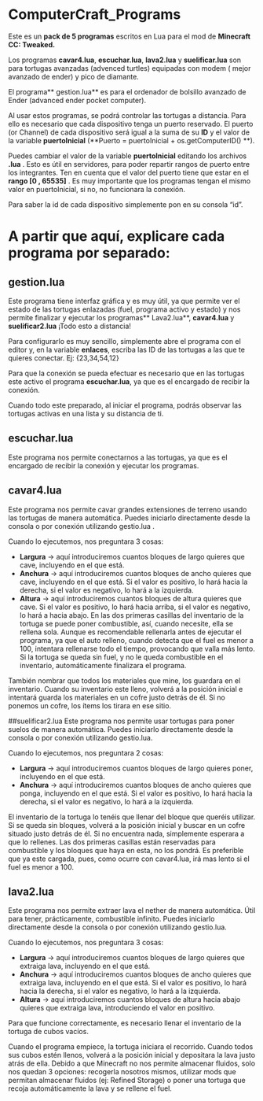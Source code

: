 # ComputerCraft_Programs
Este es un **pack de 5 programas** escritos en Lua para el mod de **Minecraft CC: Tweaked.**

Los programas **cavar4.lua**, **escuchar.lua**, **lava2.lua** y **suelificar.lua** son para tortugas avanzadas (advenced turtles) equipadas con modem ( mejor avanzado de ender) y pico de diamante.

El programa** gestion.lua** es para el ordenador de bolsillo avanzado de Ender (advanced ender pocket computer).

Al usar estos programas, se podrá controlar las tortugas a distancia. Para ello es necesario que cada dispositivo tenga un puerto reservado. El puerto (or Channel) de cada dispositivo será igual a la suma de su **ID** y el valor de la variable **puertoInicial** (**Puerto = puertoInicial + os.getComputerID() **).

Puedes cambiar el valor de la variable **puertoInicial** editando los archivos **.lua** . Esto es útil en servidores, para poder repartir rangos de puerto entre los integrantes. Ten en cuenta que el valor del puerto tiene que estar en el **rango [0 , 65535]** . Es muy importante que los programas tengan el mismo valor en puertoInicial, si no, no funcionara la conexión.

 Para saber la id de cada dispositivo simplemente pon en su consola “id”.

# A partir que aquí, explicare cada programa por separado:

## gestion.lua
Este programa tiene interfaz gráfica y es muy útil, ya que permite ver el estado de las tortugas enlazadas (fuel, programa activo y estado) y nos permite finalizar y ejecutar los programas** Lava2.lua**, **cavar4.lua** y **suelificar2.lua** ¡Todo esto a distancia! 

Para configurarlo es muy sencillo, simplemente abre el programa con el editor y, en la variable **enlaces**, escriba las ID de las tortugas a las que te quieres conectar.  Ej: {23,34,54,12}

Para que la conexión se pueda efectuar es necesario que en las tortugas este activo el programa **escuchar.lua**, ya que es el encargado de recibir la conexión. 

Cuando todo este preparado, al iniciar el programa, podrás observar las tortugas activas en una lista y su distancia de ti.
    


## escuchar.lua
Este programa nos permite conectarnos a las tortugas, ya que es el encargado de recibir la conexión y ejecutar los programas. 

## cavar4.lua
Este programa nos permite cavar grandes extensiones de terreno usando las tortugas de manera automática.   Puedes iniciarlo directamente desde la consola o por conexión utilizando gestio.lua .  

Cuando lo ejecutemos, nos preguntara 3 cosas:
-	**Largura** -> aquí introduciremos cuantos bloques de largo quieres que cave, incluyendo en el que está.
-	**Anchura** -> aquí introduciremos cuantos bloques de ancho quieres que cave, incluyendo en el que está. Si el valor es positivo, lo hará hacia la derecha, si el valor es negativo, lo hará a la izquierda.
-	**Altura** -> aquí introduciremos cuantos bloques de altura quieres que cave. Si el valor es positivo, lo hará hacia arriba, si el valor es negativo, lo hará a hacia abajo.
En las dos primeras casillas del inventario de la tortuga se puede poner combustible, así, cuando necesite, ella se rellena sola. Aunque es recomendable rellenarla antes de ejecutar el programa, ya que el auto relleno, cuando detecta que el fuel es menor a 100, intentara rellenarse todo el tiempo, provocando que valla más lento.
Si la tortuga se queda sin fuel, y no le queda combustible en el inventario, automáticamente finalizara el programa.

También nombrar que todos los materiales que mine, los guardara en el inventario. Cuando su inventario este lleno, volverá a la posición inicial e intentará guarda los materiales en un cofre justo detrás de él. Si no ponemos un cofre, los ítems los tirara en ese sitio.

##suelificar2.lua
Este programa nos permite usar tortugas para poner suelos de manera automática. Puedes iniciarlo directamente desde la consola o por conexión utilizando gestio.lua.

  Cuando lo ejecutemos, nos preguntara 2 cosas:
-	**Largura** -> aquí introduciremos cuantos bloques de largo quieres poner, incluyendo en el que está.
-	**Anchura** -> aquí introduciremos cuantos bloques de ancho quieres que ponga, incluyendo en el que está. Si el valor es positivo, lo hará hacia la derecha, si el valor es negativo, lo hará a la izquierda.

El inventario de la tortuga lo tenéis que llenar del bloque que queréis utilizar. Si se queda sin bloques, volverá a la posición inicial y buscar en un cofre situado justo detrás de él. Si no encuentra nada, simplemente esperara a que lo rellenes.  Las dos primeras casillas están reservadas para combustible y los bloques que haya en esta, no los pondrá. Es preferible que ya este cargada, pues, como ocurre con cavar4.lua, irá mas lento si el fuel es menor a 100.

## lava2.lua
Este programa nos permite extraer lava el nether de manera automática. Útil para tener, prácticamente, combustible infinito. Puedes iniciarlo directamente desde la consola o por conexión utilizando gestio.lua.

Cuando lo ejecutemos, nos preguntara 3 cosas:
-	**Largura** -> aquí introduciremos cuantos bloques de largo quieres que extraiga lava, incluyendo en el que está.
-	**Anchura** -> aquí introduciremos cuantos bloques de ancho quieres que extraiga lava, incluyendo en el que está. Si el valor es positivo, lo hará hacia la derecha, si el valor es negativo, lo hará a la izquierda.
-	**Altura** -> aquí introduciremos cuantos bloques de altura hacia abajo quieres que extraiga lava, introduciendo el valor en positivo.

Para que funcione correctamente, es necesario llenar el inventario de la tortuga de cubos vacíos.

Cuando el programa empiece, la tortuga iniciara el recorrido. Cuando todos sus cubos estén llenos, volverá a la posición inicial y depositara la lava justo atrás de ella. Debido a que Minecraft no nos permite almacenar fluidos, solo nos quedan 3 opciones: recogerla nosotros mismos, utilizar mods que permitan almacenar fluidos (ej: Refined Storage) o poner una tortuga que recoja automáticamente la lava y se rellene el fuel.
